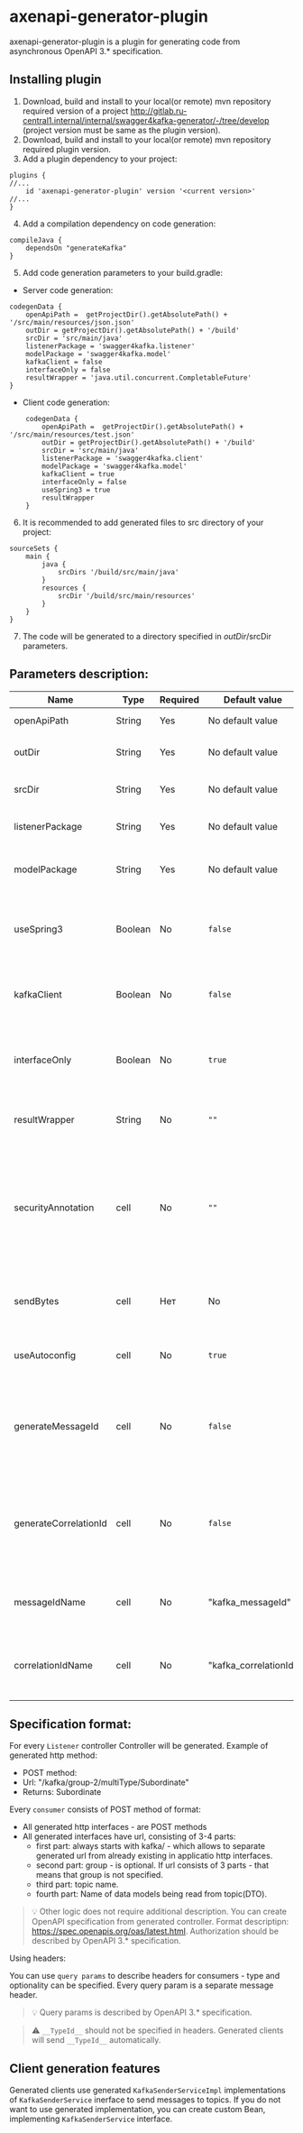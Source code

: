 # axenapi-generator-plugin

axenapi-generator-plugin is a plugin for generating code from asynchronous OpenAPI 3.* specification.
## Installing plugin   
1. Download, build and install to your local(or remote) mvn repository required version of a project http://gitlab.ru-central1.internal/internal/swagger4kafka-generator/-/tree/develop (project version must be same as the plugin version).
2. Download, build and install to your local(or remote) mvn repository required plugin version.
3. Add a plugin dependency to your project:
```
plugins {
//...
    id 'axenapi-generator-plugin' version '<current version>'
//...
}
```
4. Add a compilation dependency on code generation:
```
compileJava {
    dependsOn "generateKafka"
}
```
5. Add code generation parameters to your build.gradle:
- Server code generation:
```
codegenData {
    openApiPath =  getProjectDir().getAbsolutePath() + '/src/main/resources/json.json'
    outDir = getProjectDir().getAbsolutePath() + '/build'
    srcDir = 'src/main/java'
    listenerPackage = 'swagger4kafka.listener'
    modelPackage = 'swagger4kafka.model'
    kafkaClient = false
    interfaceOnly = false
    resultWrapper = 'java.util.concurrent.CompletableFuture'
}
```
- Client code generation:

```
    codegenData {
        openApiPath =  getProjectDir().getAbsolutePath() + '/src/main/resources/test.json'
        outDir = getProjectDir().getAbsolutePath() + '/build'
        srcDir = 'src/main/java'
        listenerPackage = 'swagger4kafka.client'
        modelPackage = 'swagger4kafka.model'
        kafkaClient = true
        interfaceOnly = false
        useSpring3 = true
        resultWrapper
    }
```
6. It is recommended to add generated files to src directory of your project:
```
sourceSets {
    main {
        java {
            srcDirs '/build/src/main/java'
        }
        resources {
            srcDir '/build/src/main/resources'
        }
    }
}
```
7. The code will be generated to a directory specified in $outDir/$srcDir parameters.

## Parameters description:

| Name| Type| Required| Default value | Description
| ------ | ------ | ------ | ------ | ------ |
| openApiPath | String | Yes | No default value | Path to OpenAPI 3.* specification.
| outDir | String | Yes | No default value | Directory, where generated code will be stored.
| srcDir | String | Yes | No default value | Path to src directory. Recommended value is `"src/main/java"`.
| listenerPackage | String | Yes | No default value | Package, in which client/listeners will be generated.
| modelPackage | String | Yes | No default value | Package, in wich models will be generated (Data Transfer Object).
| useSpring3 | Boolean | No | `false` | If `true`, then code will be generated for springboot 3.1. If `false`, then code will be generated for spring boot 2.7.
| kafkaClient | Boolean | No | `false` | If `true`, client code(producer) will be generated, if `false` - server code(consumer).
| interfaceOnly | Boolean | No | `true` | Affects only client generation. If `true` - Kafka consumer implemenation classes will be generated, if `false` - only iterfaces.
| resultWrapper | String | No | `""` | Class, in which return value will be wrapped. Full path to that class must be specified.
| securityAnnotation | cell | No | `""` | Annotation class which will be used in consumer code generation if consumer authorization is implemented. If this parameter is not specified, security annotations will not be generated.
| sendBytes | cell | Нет | No | If `true`, then headers with types mapped by header names will not be used. If `false`, then types will be mapped.
| useAutoconfig | cell | No | `true` | If `true`, then autoconfiguation files will be generated alongside clients.
| generateMessageId | cell | No | `false` | If `true`, then generated clients will use header `kafka_messageId`(or other name specified in `messageIdName` parameter) by default. Header value will be random UUID.
| generateCorrelationId | cell | No | `false` | If `true`, then generated clients will use header `kafka_correlationId` (or other name specified in `correlationIdName` parameter) by default. Header value will be random UUID.
| messageIdName | cell | No | "kafka_messageId" | Name of the header, in which `messageId` value will be stored(If `generateMessageId = true`)
| correlationIdName | cell | No | "kafka_correlationId" | Name of the header header, in which `correlationId` value will be stored(If `generateCorrelationId = true`)

## Specification format:
For every `Listener` controller <ListenerClassName>Controller will be generated.
Example of generated http method:

* POST method:
* Url: "/kafka/group-2/multiType/Subordinate"
* Returns: Subordinate

Every `consumer` consists of POST method of format:

* All generated http interfaces - are POST methods
* All generated interfaces have url, consisting of 3-4 parts:
    * first part: always starts with kafka/ - which allows to separate generated url from already existing in applicatio http interfaces.
    * second part: group - is optional. If url consists of 3 parts - that means that group is not specified.
    * third part: topic name.
    * fourth part: Name of data models being read from topic(DTO).

> 💡 Other logic does not require additional description. You can create OpenAPI specification from generated controller. Format descriptipn: https://spec.openapis.org/oas/latest.html. Authorization should be described by OpenAPI 3.* specification.

Using headers:

You can use `query params` to describe headers for consumers  - type and optionality can be specified. Every query param is a separate message header.

> :bulb: Query params is described by OpenAPI 3.* specification.

> :warning: `__TypeId__` should not be specified in headers. Generated clients will send `__TypeId__` automatically.

## Client generation features

Generated clients use generated `KafkaSenderServiceImpl` implementations of `KafkaSenderService` inerface to send messages to topics. If you do not want to use generated implementation, you can create custom Bean, implementing `KafkaSenderService` interface.